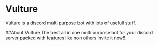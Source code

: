 # Vulture
Vulture is a discord multi purpose bot with lots of usefull stuff.

##About Vulture
The best all in one multi purpose bot for your discord server packed with features like non others invite it now!!.


